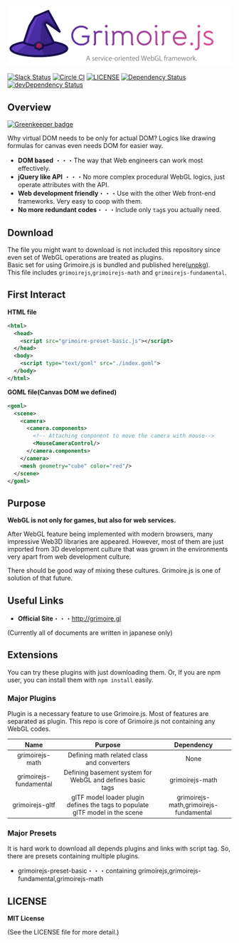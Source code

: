 ![Grimoire.js](./.github/logo.png)

[![Slack Status](https://grimoire-slackin.herokuapp.com/badge.svg)](https://grimoire-slackin.herokuapp.com/)
[![Circle CI](https://circleci.com/gh/GrimoireGL/GrimoireJS.svg?style=svg)](https://circleci.com/gh/GrimoireGL/GrimoireJS)
[![LICENSE](https://img.shields.io/badge/license-MIT-blue.svg)](https://github.com/jThreeJS/jThree/blob/develop/LICENSE)
[![Dependency Status](https://david-dm.org/GrimoireGL/GrimoireJS.svg)](https://david-dm.org/GrimoireGL/GrimoireJS)
[![devDependency Status](https://david-dm.org/GrimoireGL/GrimoireJS/dev-status.svg)](https://david-dm.org/GrimoireGL/GrimoireJS#info=devDependencies)

## Overview

[![Greenkeeper badge](https://badges.greenkeeper.io/GrimoireGL/GrimoireJS.svg)](https://greenkeeper.io/)

Why virtual DOM needs to be only for actual DOM?
Logics like drawing formulas for canvas even needs DOM for easier way.

* **DOM based** ・・・The way that Web engineers can work most effectively.
* **jQuery like API** ・・・No more complex procedural WebGL logics, just operate attributes with the API.
* **Web development friendly**・・・Use with the other Web front-end frameworks. Very easy to coop with them.
* **No more redundant codes**・・・Include only `tag`s you actually need.

## Download

The file you might want to download is not included this repository since even set of WebGL operations are treated as plugins.  
Basic set for using Grimoire.js is bundled and published here([unpkg](https://unpkg.com/grimoirejs-preset-basic@1.8.5/register/grimoire-preset-basic.min.js)).  
This file includes `grimoirejs`,`grimoirejs-math` and `grimoirejs-fundamental`.

## First Interact

**HTML file**

```xml
<html>
  <head>
    <script src="grimoire-preset-basic.js"></script>
  </head>
  <body>
    <script type="text/goml" src="./index.goml">
  </body>
</html>
```

**GOML file(Canvas DOM we defined)**

```xml
<goml>
  <scene>
    <camera>
      <camera.components>
        <!-- Attaching component to move the camera with mouse-->
        <MouseCameraControl/>
      </camera.components>
    </camera>
    <mesh geometry="cube" color="red"/>
  </scene>
</goml>
```

## Purpose

**WebGL is not only for games, but also for web services.**

After WebGL feature being implemented with modern browsers, many impressive Web3D libraries are appeared. However, most of them are just imported from 3D development culture that was grown in the environments very apart from web development culture.

There should be good way of mixing these cultures. Grimoire.js is one of solution of that future.

## Useful Links

* **Official Site**・・・http://grimoire.gl

(Currently all of documents are written in japanese only)

## Extensions

You can try these plugins with just downloading them. Or, If you are npm user, you can install them with `npm install` easily.

### Major Plugins

Plugin is a necessary feature to use Grimoire.js. Most of features are separated as plugin. This repo is core of Grimoire.js not containing any WebGL codes.

|Name|Purpose|Dependency|
|:-:|:-:|:-:|
|grimoirejs-math| Defining math related class and converters| None|
|grimoirejs-fundamental| Defining basement system for WebGL and defines basic tags|grimoirejs-math|
|grimoirejs-gltf|glTF model loader plugin defines the tags to populate glTF model in the scene|grimoirejs-math,grimoirejs-fundamental|

### Major Presets

It is hard work to download all depends plugins and links with script tag. So, there are presets containing multiple plugins.

* grimoirejs-preset-basic・・・containing grimoirejs,grimoirejs-fundamental,grimoirejs-math

## LICENSE

**MIT License**

(See the LICENSE file for more detail.)
